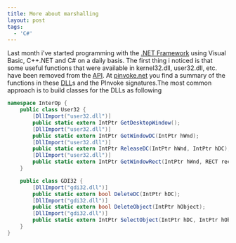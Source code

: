 ```yaml
---
title: More about marshalling
layout: post
tags:
  - 'C#'
---
```

Last month i've started programming with the [.NET Framework](http://msdn.microsoft.com/netframework/) using Visual Basic, C++.NET and C# on a daily basis. The first thing i noticed is that some useful functions that were available in kernel32.dll, user32.dll, etc. have been removed from the [API](http://msdn2.microsoft.com/en-us/library/ms306608.aspx). At [pinvoke.net](http://www.pinvoke.net) you find a summary of the functions in these [DLL](http://en.wikipedia.org/wiki/Dynamic-link_library)s and the PInvoke signatures.The most common approach is to build classes for the DLLs as following

```csharp
namespace InterOp {
	public class User32 {
		[DllImport("user32.dll")]
		public static extern IntPtr GetDesktopWindow();
		[DllImport("user32.dll")]
		public static extern IntPtr GetWindowDC(IntPtr hWnd);
		[DllImport("user32.dll")]
		public static extern IntPtr ReleaseDC(IntPtr hWnd, IntPtr hDC);
		[DllImport("user32.dll")]
		public static extern IntPtr GetWindowRect(IntPtr hWnd, RECT rect);
	}

	public class GDI32 {
		[DllImport("gdi32.dll")]
		public static extern bool DeleteDC(IntPtr hDC);
		[DllImport("gdi32.dll")]
		public static extern bool DeleteObject(IntPtr hObject);
		[DllImport("gdi32.dll")]
		public static extern IntPtr SelectObject(IntPtr hDC, IntPtr hObject);
	}
}
```
